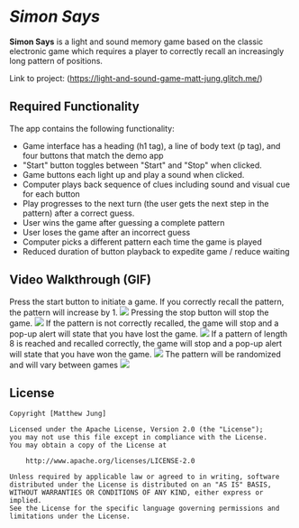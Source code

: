 # *Simon Says*

**Simon Says** is a light and sound memory game based on the classic electronic game which requires a player to correctly recall an increasingly long pattern of positions. 

Link to project: (https://light-and-sound-game-matt-jung.glitch.me/)

## Required Functionality

The app contains the following functionality:

* Game interface has a heading (h1 tag), a line of body text (p tag), and four buttons that match the demo app
* "Start" button toggles between "Start" and "Stop" when clicked. 
* Game buttons each light up and play a sound when clicked. 
* Computer plays back sequence of clues including sound and visual cue for each button
* Play progresses to the next turn (the user gets the next step in the pattern) after a correct guess. 
* User wins the game after guessing a complete pattern
* User loses the game after an incorrect guess
* Computer picks a different pattern each time the game is played
* Reduced duration of button playback to expedite game / reduce waiting

## Video Walkthrough (GIF)

Press the start button to initiate a game. If you correctly recall the pattern, the pattern will increase by 1.
![](http://g.recordit.co/JoMuSjrpIB.gif)
Pressing the stop button will stop the game.
![](http://g.recordit.co/fIppVGG2PO.gif)
If the pattern is not correctly recalled, the game will stop and a pop-up alert will state that you have lost the game.
![](http://g.recordit.co/D8x74TfINv.gif)
If a pattern of length 8 is reached and recalled correctly, the game will stop and a pop-up alert will state that you have won the game.
![](http://g.recordit.co/wrB3L29bc1.gif)
The pattern will be randomized and will vary between games
![](http://g.recordit.co/w5Tpa5Tp3i.gif)

## License

    Copyright [Matthew Jung]

    Licensed under the Apache License, Version 2.0 (the "License");
    you may not use this file except in compliance with the License.
    You may obtain a copy of the License at

        http://www.apache.org/licenses/LICENSE-2.0

    Unless required by applicable law or agreed to in writing, software
    distributed under the License is distributed on an "AS IS" BASIS,
    WITHOUT WARRANTIES OR CONDITIONS OF ANY KIND, either express or implied.
    See the License for the specific language governing permissions and
    limitations under the License.
